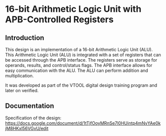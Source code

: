 # 16-bit Arithmetic Logic Unit with APB-Controlled Registers

## Introduction
This design is an implementation of a 16-bit Arithmetic Logic Unit (ALU). 
This Arithmetic Logic Unit (ALU) is integrated with a set of registers that can be accessed through the APB interface. 
The registers serve as storage for operands, results, and control/status flags. The APB interface allows for easy communication with the ALU.
The ALU can perform addition and multiplication.

It was developed as part of the VTOOL digital design training program and later on verified.

## Documentation
Specification of the design:
https://docs.google.com/document/d/1tTjfOoyMRnSe7l0HUintp4mNvYAe0kjM8HKxl56VGvU/edit


